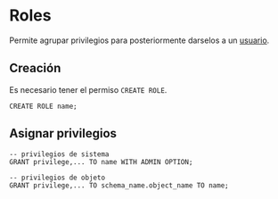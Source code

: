 # Roles
Permite agrupar privilegios para posteriormente darselos a un [usuario](Usuarios.md).

## Creación
Es necesario tener el permiso `CREATE ROLE`.

```plsql
CREATE ROLE name;
```


## Asignar privilegios

```plsql
-- privilegios de sistema
GRANT privilege,... TO name WITH ADMIN OPTION;

-- privilegios de objeto
GRANT privilege,... TO schema_name.object_name TO name;
```